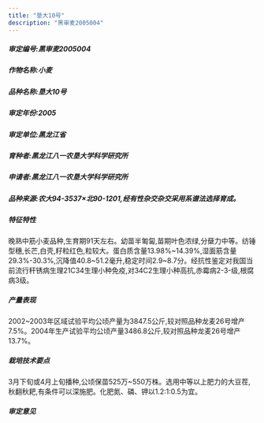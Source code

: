 ```yaml
---
title: "垦大10号"
description: "黑审麦2005004"
---
```

##### 审定编号:黑审麦2005004

##### 作物名称:小麦

##### 品种名称:垦大10号

##### 审定年份:2005

##### 审定单位:黑龙江省

##### 育种者:黑龙江八一农垦大学科学研究所

##### 申请者:黑龙江八一农垦大学科学研究所

##### 品种来源:农大94-3537×北90-1201,经有性杂交杂交采用系谱法选择育成。

##### 特征特性
晚熟中筋小麦品种,生育期91天左右。幼苗半匍匐,苗期叶色浓绿,分蘖力中等。纺锤型穗,长芒,白壳,籽粒红色,粒较大。蛋白质含量13.98%~14.39%,湿面筋含量29.3%-30.3%,沉降值40.8~51.2毫升,稳定时间2.9~8.7分。经抗性鉴定对我国当前流行秆锈病生理21C34生理小种免疫,对34C2生理小种高抗,赤霉病2-3-级,根腐病3级。

##### 产量表现
2002~2003年区域试验平均公顷产量为3847.5公斤,较对照品种龙麦26号增产7.5%。2004年生产试验平均公顷产量3486.8公斤,较对照品种龙麦26号增产13.7%。

##### 栽培技术要点
3月下旬或4月上旬播种,公顷保苗525万~550万株。选用中等以上肥力的大豆茬,秋翻秋耙,有条件可以深施肥。化肥氮、磷、钾以1.2:1:0.5为宜。

##### 审定意见

